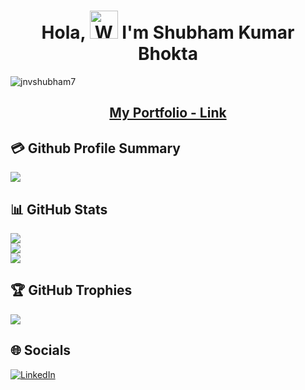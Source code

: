 <h1 align="center"> Hola, <img src="https://raw.githubusercontent.com/nixin72/nixin72/master/wave.gif" alt="Waving hand animated gif" height="45" width="45" /> I'm Shubham Kumar Bhokta</h1>

<p align="left">
    <img src="https://komarev.com/ghpvc/?username=jnvshubham7&label=Views&color=blue&style=plastic&style=for-the-badge" alt="jnvshubham7" />
</p>


<h2 align="center">
  <a href="https://shubham-bhokta.vercel.app/" style="display: inline-block;">My Portfolio - Link</a>
  
</h2>



## 💳 Github Profile Summary
![](https://github-profile-summary-cards.vercel.app/api/cards/profile-details?username=jnvshubham7&theme=vue)

## 📊 GitHub Stats
![](https://github-readme-stats.vercel.app/api?username=jnvshubham7&theme=vue&hide_border=false&include_all_commits=false&count_private=false)<br/>
![](https://github-readme-streak-stats.herokuapp.com/?user=jnvshubham7&theme=vue&hide_border=false)<br/>
![](https://github-readme-stats.vercel.app/api/top-langs/?username=jnvshubham7&theme=vue&hide_border=false&include_all_commits=false&count_private=false&layout=compact)

## 🏆 GitHub Trophies
![](https://github-profile-trophy.vercel.app/?username=jnvshubham7&theme=discord&no-frame=false&no-bg=true&margin-w=4)

## 🌐 Socials
[![LinkedIn](https://img.shields.io/badge/LinkedIn-0077B5?style=for-the-badge&logo=linkedin&logoColor=white)](https://linkedin.com/in/shubham-kumar-bhokta-97113116b)
